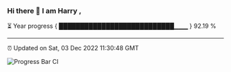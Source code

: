 ### Hi there 👋 I am Harry , 

⏳ Year progress { ███████████████████████████▁▁▁ } 92.19 %

---

⏰ Updated on Sat, 03 Dec 2022 11:30:48 GMT

![Progress Bar CI](https://github.com/duykhang68/duykhang68/workflows/Progress%20Bar%20CI/badge.svg)
